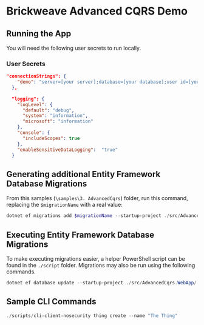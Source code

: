 # Brickweave Advanced CQRS Demo

## Running the App

You will need the following user secrets to run locally.

### User Secrets

```json
"connectionStrings": {
    "demo": "server=[your server];database=[your database];user id=[your user];password=[your password];MultipleActiveResultSets=True;",
  },
    
  "logging": {
    "logLevel": {
      "default": "debug",
      "system": "information",
      "microsoft": "information"
    },
    "console": {
      "includeScopes": true
    },
    "enableSensitiveDataLogging":  "true"
  }
```

## Generating additional Entity Framework Database Migrations

From this samples (`\samples\3. AdvancedCqrs`) folder, run this command, replacing the `$migrationName` with a real value:

```powershell
dotnet ef migrations add $migrationName --startup-project ./src/AdvancedCqrs.WebApp/ --project ./src/AdvancedCqrs.SqlServer/ --context AdvancedCqrsDbContext
```

## Executing Entity Framework Database Migrations

To make executing migrations easier, a helper PowerShell script can be found in the `./script` folder. Migrations may also be run using the following commands.

```powershell
dotnet ef database update --startup-project ./src/AdvancedCqrs.WebApp/ --project ./src/AdvancedCqrs.SqlServer/ --context AdvancedCqrsDbContext
```

## Sample CLI Commands

```powershell
./scripts/cli-client-nosecurity thing create --name "The Thing"
```
